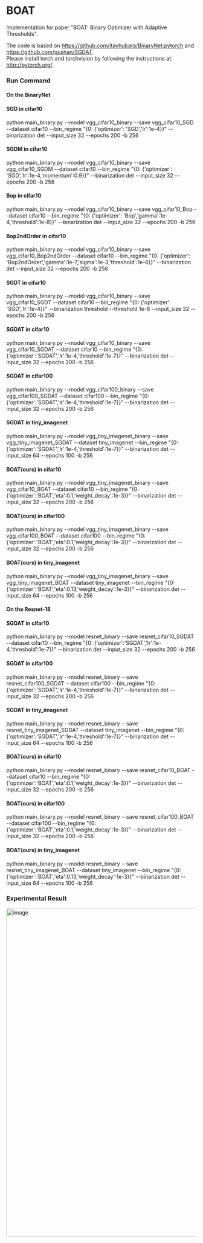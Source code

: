 # BOAT
Implementation for paper "BOAT: Binary Optimizer with Adaptive Thresholds".

The code is based on https://github.com/itayhubara/BinaryNet.pytorch and https://github.com/gushan/SGDAT.  
Please install torch and torchvision by following the instructions at: http://pytorch.org/.   

### Run Command
#### On the BinaryNet
#### SGD in cifar10
python main_binary.py --model vgg_cifar10_binary --save vgg_cifar10_SGD --dataset cifar10 --bin_regime "{0: {'optimizer': 'SGD','lr':1e-4}}"  --binarization det --input_size 32 --epochs 200 -b 256
#### SGDM in cifar10
python main_binary.py --model vgg_cifar10_binary --save vgg_cifar10_SGDM --dataset cifar10 --bin_regime "{0: {'optimizer': 'SGD','lr':1e-4,'momentum':0.9}}"  --binarization det --input_size 32 --epochs 200 -b 256
#### Bop in cifar10
python main_binary.py --model vgg_cifar10_binary --save vgg_cifar10_Bop --dataset cifar10 --bin_regime "{0: {'optimizer': 'Bop','gamma':1e-4,'threshold':1e-8}}" --binarization det --input_size 32 --epochs 200 -b 256
#### Bop2ndOrder in cifar10
python main_binary.py --model vgg_cifar10_binary --save vgg_cifar10_Bop2ndOrder --dataset cifar10 --bin_regime "{0: {'optimizer': 'Bop2ndOrder','gamma':1e-7,'sigma':1e-3,'threshold':1e-6}}" --binarization det --input_size 32 --epochs 200 -b 256
#### SGDT in cifar10
python main_binary.py --model vgg_cifar10_binary --save vgg_cifar10_SGDT --dataset cifar10 --bin_regime "{0: {'optimizer': 'SGD','lr':1e-4}}"  --binarization threshold --threshold 1e-8 --input_size 32 --epochs 200 -b 256
#### SGDAT in cifar10
python main_binary.py --model vgg_cifar10_binary --save vgg_cifar10_SGDAT --dataset cifar10 --bin_regime "{0: {'optimizer':'SGDAT','lr':1e-4,'threshold':1e-7}}" --binarization det --input_size 32 --epochs 200 -b 256
#### SGDAT in cifar100
python main_binary.py --model vgg_cifar100_binary --save vgg_cifar100_SGDAT --dataset cifar100 --bin_regime "{0: {'optimizer':'SGDAT','lr':1e-4,'threshold':1e-7}}" --binarization det --input_size 32 --epochs 200 -b 256
#### SGDAT in tiny_imagenet
python main_binary.py --model vgg_tiny_imagenet_binary --save vgg_tiny_imagenet_SGDAT --dataset tiny_imagenet --bin_regime "{0: {'optimizer':'SGDAT','lr':1e-4,'threshold':1e-7}}" --binarization det --input_size 64 --epochs 100 -b 256
#### BOAT(ours) in cifar10
python main_binary.py --model vgg_tiny_imagenet_binary --save vgg_cifar10_BOAT --dataset cifar10 --bin_regime "{0: {'optimizer':'BOAT','eta':0.1,'weight_decay':1e-3}}" --binarization det --input_size 32 --epochs 200 -b 256
#### BOAT(ours) in cifar100
python main_binary.py --model vgg_tiny_imagenet_binary --save vgg_cifar100_BOAT --dataset cifar100 --bin_regime "{0: {'optimizer':'BOAT','eta':0.1,'weight_decay':1e-3}}" --binarization det --input_size 32 --epochs 200 -b 256
#### BOAT(ours) in tiny_imagenet
python main_binary.py --model vgg_tiny_imagenet_binary --save vgg_tiny_imagenet_BOAT --dataset tiny_imagenet --bin_regime "{0: {'optimizer':'BOAT','eta':0.13,'weight_decay':1e-3}}" --binarization det --input_size 64 --epochs 100 -b 256

#### On the Resnet-18
#### SGDAT in cifar10
python main_binary.py --model resnet_binary --save resnet_cifar10_SGDAT --dataset cifar10 --bin_regime "{0: {'optimizer':'SGDAT','lr':1e-4,'threshold':1e-7}}" --binarization det --input_size 32 --epochs 200 -b 256
#### SGDAT in cifar100
python main_binary.py --model resnet_binary --save resnet_cifar100_SGDAT --dataset cifar100 --bin_regime "{0: {'optimizer':'SGDAT','lr':1e-4,'threshold':1e-7}}" --binarization det --input_size 32 --epochs 200 -b 256
#### SGDAT in tiny_imagenet
python main_binary.py --model resnet_binary --save resnet_tiny_imagenet_SGDAT --dataset tiny_imagenet --bin_regime "{0: {'optimizer':'SGDAT','lr':1e-4,'threshold':1e-7}}" --binarization det --input_size 64 --epochs 100 -b 256
#### BOAT(ours) in cifar10
python main_binary.py --model resnet_binary --save resnet_cifar10_BOAT --dataset cifar10 --bin_regime "{0: {'optimizer':'BOAT','eta':0.1,'weight_decay':1e-3}}" --binarization det --input_size 32 --epochs 200 -b 256
#### BOAT(ours) in cifar100
python main_binary.py --model resnet_binary --save resnet_cifar100_BOAT --dataset cifar100 --bin_regime "{0: {'optimizer':'BOAT','eta':0.1,'weight_decay':1e-3}}" --binarization det --input_size 32 --epochs 200 -b 256
#### BOAT(ours) in tiny_imagenet
python main_binary.py --model resnet_binary --save resnet_tiny_imagenet_BOAT --dataset tiny_imagenet --bin_regime "{0: {'optimizer':'BOAT','eta':0.13,'weight_decay':1e-3}}" --binarization det --input_size 64 --epochs 100 -b 256
### Experimental Result
<img width="866" alt="image" src="https://github.com/user-attachments/assets/95fc4938-b0c7-4e3c-8b2d-eb0a3ab08c50" />

